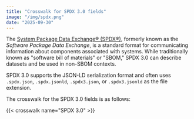 ```yaml
---
title: "Crosswalk for SPDX 3.0 fields"
image: "/img/spdx.png"
date: "2025-09-30"
---
```


The [System Package Data Exchange® (SPDX®)](https://spdx.dev/),
formerly known as the *Software Package Data Exchange*,
is a standard format for communicating information about components associated
with systems.
While traditionally known as "software bill of materials" or "SBOM,"
SPDX 3.0 can describe datasets and be used in non-SBOM contexts.

SPDX 3.0 supports the JSON-LD serialization format and often uses `.spdx.json`,
`.spdx.jsonld`, `.spdx3.json`, or `.spdx3.jsonld` as the file extension.

The crosswalk for the SPDX 3.0 fields is as follows:

{{< crosswalk name="SPDX 3.0" >}}
